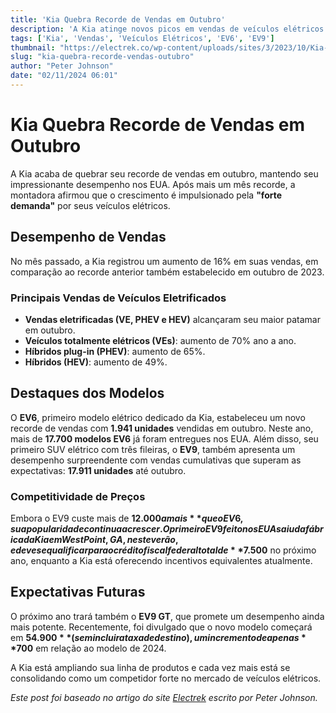 ```yaml
---
title: 'Kia Quebra Recorde de Vendas em Outubro'
description: 'A Kia atinge novos picos em vendas de veículos elétricos nos EUA com aumento na demanda.'
tags: ['Kia', 'Vendas', 'Veículos Elétricos', 'EV6', 'EV9']
thumbnail: "https://electrek.co/wp-content/uploads/sites/3/2023/10/Kia-EV9-reservations.jpeg?quality=82&strip=all&w=1400"
slug: "kia-quebra-recorde-vendas-outubro"
author: "Peter Johnson"
date: "02/11/2024 06:01"
---
```


# Kia Quebra Recorde de Vendas em Outubro

A Kia acaba de quebrar seu recorde de vendas em outubro, mantendo seu impressionante desempenho nos EUA. Após mais um mês recorde, a montadora afirmou que o crescimento é impulsionado pela **"forte demanda"** por seus veículos elétricos.

## Desempenho de Vendas

No mês passado, a Kia registrou um aumento de 16% em suas vendas, em comparação ao recorde anterior também estabelecido em outubro de 2023. 

### Principais Vendas de Veículos Eletrificados

- **Vendas eletrificadas (VE, PHEV e HEV)** alcançaram seu maior patamar em outubro.
- **Veículos totalmente elétricos (VEs)**: aumento de 70% ano a ano.
- **Híbridos plug-in (PHEV)**: aumento de 65%. 
- **Híbridos (HEV)**: aumento de 49%.  

## Destaques dos Modelos

O **EV6**, primeiro modelo elétrico dedicado da Kia, estabeleceu um novo recorde de vendas com **1.941 unidades** vendidas em outubro. Neste ano, mais de **17.700 modelos EV6** já foram entregues nos EUA. Além disso, seu primeiro SUV elétrico com três fileiras, o **EV9**, também apresenta um desempenho surpreendente com vendas cumulativas que superam as expectativas:  **17.911 unidades** até outubro.

### Competitividade de Preços

Embora o EV9 custe mais de **$12.000 a mais** que o EV6, sua popularidade continua a crescer. O primeiro EV9 feito nos EUA saiu da fábrica da Kia em West Point, GA, neste verão, e deve se qualificar para o crédito fiscal federal total de **$7.500** no próximo ano, enquanto a Kia está oferecendo incentivos equivalentes atualmente.

## Expectativas Futuras

O próximo ano trará também o **EV9 GT**, que promete um desempenho ainda mais potente. Recentemente, foi divulgado que o novo modelo começará em **$54.900** (sem incluir a taxa de destino), um incremento de apenas **$700** em relação ao modelo de 2024.

A Kia está ampliando sua linha de produtos e cada vez mais está se consolidando como um competidor forte no mercado de veículos elétricos.

*Este post foi baseado no artigo do site [Electrek](https://electrek.co/2024/11/01/kia-smashes-october-sales-record-us-ev-demand-surges/) escrito por Peter Johnson.*
